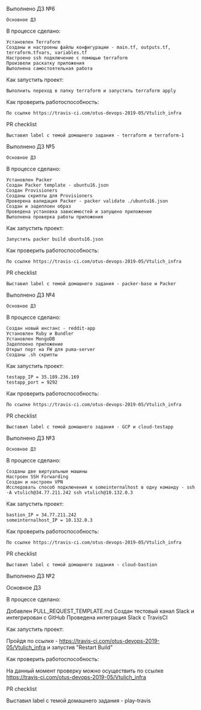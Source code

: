 
Выполнено ДЗ №6

    Основное ДЗ

В процессе сделано:

    Установлен Terraform
    Созданы и настроены файлы конфигурации - main.tf, outputs.tf, terraform.tfvars, variables.tf
    Настроено ssh подключение с помощью terraform
    Произвели раскатку приложения
    Выполнена самостоятельная работа

Как запустить проект:

    Выполнить переход в папку terraform и запустить terraform apply

Как проверить работоспособность:

    По ссылке https://travis-ci.com/otus-devops-2019-05/Vtulich_infra

PR checklist

    Выставил label с темой домашнего задания - terraform и terraform-1

Выполнено ДЗ №5

    Основное ДЗ

В процессе сделано:

    Установлен Packer
    Создан Packer template - ubuntu16.json
    Создан Provisioners
    Созданы скрипты для Provisioners
    Проверена валидация Packer - packer validate ./ubuntu16.json
    Создан и задеплоен образ
    Проведена установка зависимостей и запущено приложение
    Выполнена проверка работы приложения

Как запустить проект:

    Запустить packer build ubuntu16.json

Как проверить работоспособность:

    По ссылке https://travis-ci.com/otus-devops-2019-05/Vtulich_infra

PR checklist

    Выставил label с темой домашнего задания - packer-base и Packer

Выполнено ДЗ №4

    Основное ДЗ

В процессе сделано:

    Создан новый инстанс - reddit-app
    Установлен Ruby и Bundler
    Установлен MongoDB
    Задеплоено приложение
    Открыт порт на FW для puma-server
    Созданы .sh скрипты

Как запустить проект:

    testapp_IP = 35.189.236.169
    testapp_port = 9292

Как проверить работоспособность:

    По ссылке https://travis-ci.com/otus-devops-2019-05/Vtulich_infra

PR checklist

    Выставил label с темой домашнего задания - GCP и cloud-testapp

Выполнено ДЗ №3

    Основное ДЗ

В процессе сделано:

    Созданы две виртуальные машины
    Настроен SSH Forwarding
    Создан и настроен VPN
    Исследовать способ подключения к someinternalhost в одну команду - ssh -A vtulich@34.77.211.242 ssh vtulich@10.132.0.3

Как запустить проект:

    bastion_IP = 34.77.211.242
    someinternalhost_IP = 10.132.0.3

Как проверить работоспособность:

    По ссылке https://travis-ci.com/otus-devops-2019-05/Vtulich_infra

PR checklist

    Выставил label с темой домашнего задания - cloud-bastion

Выполнено ДЗ №2

Основное ДЗ

В процессе сделано:

Добавлен PULL_REQUEST_TEMPLATE.md
Создан тестовый канал Slack и интегрирован с GitHub
Проведена интеграция Slack c TravisCI

Как запустить проект:

Пройдя по ссылке - https://travis-ci.com/otus-devops-2019-05/Vtulich_infra и запустив "Restart Build"

Как проверить работоспособность:

На данный момент проверку можно осуществить по ссылке https://travis-ci.com/otus-devops-2019-05/Vtulich_infra

PR checklist

Выставил label с темой домашнего задания - play-travis
